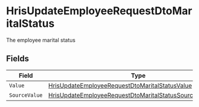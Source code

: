 # HrisUpdateEmployeeRequestDtoMaritalStatus

The employee marital status


## Fields

| Field                                                                                                                                             | Type                                                                                                                                              | Required                                                                                                                                          | Description                                                                                                                                       |
| ------------------------------------------------------------------------------------------------------------------------------------------------- | ------------------------------------------------------------------------------------------------------------------------------------------------- | ------------------------------------------------------------------------------------------------------------------------------------------------- | ------------------------------------------------------------------------------------------------------------------------------------------------- |
| `Value`                                                                                                                                           | [HrisUpdateEmployeeRequestDtoMaritalStatusValue](../../Models/Components/HrisUpdateEmployeeRequestDtoMaritalStatusValue.md)                       | :heavy_minus_sign:                                                                                                                                | N/A                                                                                                                                               |
| `SourceValue`                                                                                                                                     | [HrisUpdateEmployeeRequestDtoMaritalStatusSourceValueUnion](../../Models/Components/HrisUpdateEmployeeRequestDtoMaritalStatusSourceValueUnion.md) | :heavy_minus_sign:                                                                                                                                | N/A                                                                                                                                               |